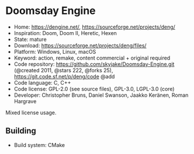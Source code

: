 # Doomsday Engine

- Home: https://dengine.net/, https://sourceforge.net/projects/deng/
- Inspiration: Doom, Doom II, Heretic, Hexen
- State: mature
- Download: https://sourceforge.net/projects/deng/files/
- Platform: Windows, Linux, macOS
- Keyword: action, remake, content commercial + original required
- Code repository: https://github.com/skyjake/Doomsday-Engine.git (@created 2011, @stars 222, @forks 25), https://git.code.sf.net/p/deng/code @add
- Code language: C, C++
- Code license: GPL-2.0 (see source files), GPL-3.0, LGPL-3.0 (core)
- Developer: Christopher Bruns, Daniel Swanson, Jaakko Keränen, Roman Hargrave

Mixed license usage.

## Building

- Build system: CMake
